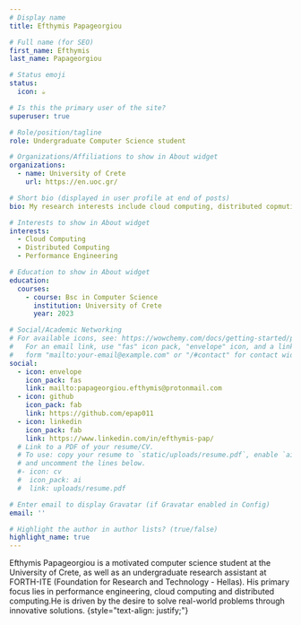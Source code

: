 ```yaml
---
# Display name
title: Efthymis Papageorgiou

# Full name (for SEO)
first_name: Efthymis
last_name: Papageorgiou

# Status emoji
status:
  icon: ☕️

# Is this the primary user of the site?
superuser: true

# Role/position/tagline
role: Undergraduate Computer Science student

# Organizations/Affiliations to show in About widget
organizations:
  - name: University of Crete
    url: https://en.uoc.gr/

# Short bio (displayed in user profile at end of posts)
bio: My research interests include cloud computing, distributed copmuting and performance engineering.

# Interests to show in About widget
interests:
  - Cloud Computing
  - Distributed Computing
  - Performance Engineering

# Education to show in About widget
education:
  courses:
    - course: Bsc in Computer Science
      institution: University of Crete
      year: 2023

# Social/Academic Networking
# For available icons, see: https://wowchemy.com/docs/getting-started/page-builder/#icons
#   For an email link, use "fas" icon pack, "envelope" icon, and a link in the
#   form "mailto:your-email@example.com" or "/#contact" for contact widget.
social:
  - icon: envelope
    icon_pack: fas
    link: mailto:papageorgiou.efthymis@protonmail.com
  - icon: github
    icon_pack: fab
    link: https://github.com/epap011
  - icon: linkedin
    icon_pack: fab
    link: https://www.linkedin.com/in/efthymis-pap/
  # Link to a PDF of your resume/CV.
  # To use: copy your resume to `static/uploads/resume.pdf`, enable `ai` icons in `params.yaml`,
  # and uncomment the lines below.
  #- icon: cv
  #  icon_pack: ai
  #  link: uploads/resume.pdf

# Enter email to display Gravatar (if Gravatar enabled in Config)
email: ''

# Highlight the author in author lists? (true/false)
highlight_name: true
---
```


Efthymis Papageorgiou is a motivated computer science student at the University of Crete, as well as an undergraduate research assistant at FORTH-ITE (Foundation for Research and Technology - Hellas). His primary focus lies in performance engineering, cloud computing and distributed computing.He is driven by the desire to solve real-world problems through innovative solutions.
{style="text-align: justify;"}
